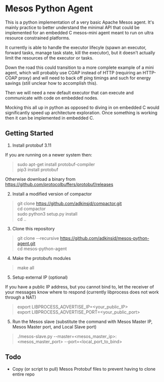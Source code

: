 # Mesos Python Agent

This is a python implementation of a very basic Apache Mesos agent. 
It's mainly practice to better understand the minimal API that could 
be implemented for an embedded C mesos-mini agent meant to run on ultra resource
constrained platforms. 

It currently is able to handle the executor lifecyle (spawn an executor, forward tasks,
manage task state, kill the executor), but it doesn't actually limit the resources
of the executor or tasks.

Down the road this could transition to a more complete example of a mini agent,
which will probably use COAP instead of HTTP (requiring an HTTP-COAP proxy) and
will need to back off ping timings and such for energy savings (still unclear how to accomplish this). 

Then we will need a new default executor that can execute and communicate with
code on embedded nodes.

Mocking this all up in python as opposed to diving in on embedded C would significantly
speed up architecture exploration. Once something is working then it can be implemented
in embedded C.

## Getting Started

1. Install protobuf 3.11

If you are running on a newer system then:
> sudo apt-get install protobuf-compiler  
> pip3 install protobuf

Otherwise download a binary from https://github.com/protocolbuffers/protobuf/releases

2. Install a modified version of compactor

> git clone https://github.com/adkinsjd/compactor.git  
> cd compactor  
> sudo python3 setup.py install  
> cd ..

3. Clone this repository

> git clone --recursive https://github.com/adkinsjd/mesos-python-agent.git  
> cd mesos-python-agent

4. Make the protobufs modules

> make all

5. Setup external IP (optional)

If you have a public IP address, but you cannot bind to, let the receiver
of your messages know where to respond (currently libprocess does not work through a NAT)

> export LIBPROCESS_ADVERTISE_IP=<your_public_IP>  
> export LIBPROCESS_ADVERTISE_PORT=<your_public_port>

5. Run the Mesos slave (substitute the command with Mesos Master IP, Mesos Master port, and Local Slave port)

> ./mesos-slave.py --master=<mesos_master_ip>:<mesos_master_port> --port=<local_port_to_bind>

## Todo

- Copy (or script to pull) Mesos Protobuf files to prevent having to clone entire repo
